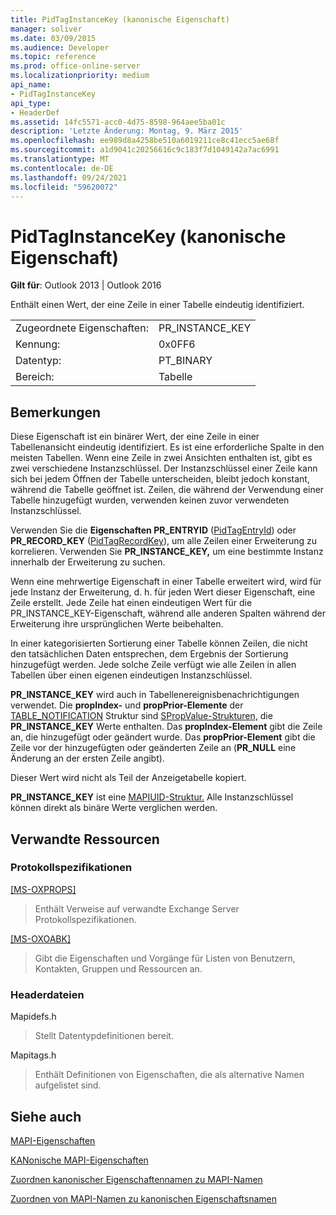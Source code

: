 ```yaml
---
title: PidTagInstanceKey (kanonische Eigenschaft)
manager: soliver
ms.date: 03/09/2015
ms.audience: Developer
ms.topic: reference
ms.prod: office-online-server
ms.localizationpriority: medium
api_name:
- PidTagInstanceKey
api_type:
- HeaderDef
ms.assetid: 14fc5571-acc0-4d75-8598-964aee5ba01c
description: 'Letzte Änderung: Montag, 9. März 2015'
ms.openlocfilehash: ee989d8a4258be510a6019211ce8c41ecc5ae68f
ms.sourcegitcommit: a1d9041c20256616c9c183f7d1049142a7ac6991
ms.translationtype: MT
ms.contentlocale: de-DE
ms.lasthandoff: 09/24/2021
ms.locfileid: "59620072"
---
```

# <a name="pidtaginstancekey-canonical-property"></a>PidTagInstanceKey (kanonische Eigenschaft)

  
  
**Gilt für**: Outlook 2013 | Outlook 2016 
  
Enthält einen Wert, der eine Zeile in einer Tabelle eindeutig identifiziert. 
  
|||
|:-----|:-----|
|Zugeordnete Eigenschaften:  <br/> |PR_INSTANCE_KEY  <br/> |
|Kennung:  <br/> |0x0FF6  <br/> |
|Datentyp:  <br/> |PT_BINARY  <br/> |
|Bereich:  <br/> |Tabelle  <br/> |
   
## <a name="remarks"></a>Bemerkungen

Diese Eigenschaft ist ein binärer Wert, der eine Zeile in einer Tabellenansicht eindeutig identifiziert. Es ist eine erforderliche Spalte in den meisten Tabellen. Wenn eine Zeile in zwei Ansichten enthalten ist, gibt es zwei verschiedene Instanzschlüssel. Der Instanzschlüssel einer Zeile kann sich bei jedem Öffnen der Tabelle unterscheiden, bleibt jedoch konstant, während die Tabelle geöffnet ist. Zeilen, die während der Verwendung einer Tabelle hinzugefügt wurden, verwenden keinen zuvor verwendeten Instanzschlüssel. 
  
Verwenden Sie die **Eigenschaften PR_ENTRYID** ([PidTagEntryId](pidtagentryid-canonical-property.md)) oder **PR_RECORD_KEY** ([PidTagRecordKey](pidtagrecordkey-canonical-property.md)), um alle Zeilen einer Erweiterung zu korrelieren. Verwenden Sie **PR_INSTANCE_KEY,** um eine bestimmte Instanz innerhalb der Erweiterung zu suchen. 
  
Wenn eine mehrwertige Eigenschaft in einer Tabelle erweitert wird, wird für jede Instanz der Erweiterung, d. h. für jeden Wert dieser Eigenschaft, eine Zeile erstellt. Jede Zeile hat einen  eindeutigen Wert für die PR_INSTANCE_KEY-Eigenschaft, während alle anderen Spalten während der Erweiterung ihre ursprünglichen Werte beibehalten. 
  
In einer kategorisierten Sortierung einer Tabelle können Zeilen, die nicht den tatsächlichen Daten entsprechen, dem Ergebnis der Sortierung hinzugefügt werden. Jede solche Zeile verfügt wie alle Zeilen in allen Tabellen über einen eigenen eindeutigen Instanzschlüssel. 
  
 **PR_INSTANCE_KEY** wird auch in Tabellenereignisbenachrichtigungen verwendet. Die **propIndex-** und **propPrior-Elemente** der [TABLE_NOTIFICATION](table_notification.md) Struktur sind [SPropValue-Strukturen,](spropvalue.md) die **PR_INSTANCE_KEY** Werte enthalten. Das **propIndex-Element** gibt die Zeile an, die hinzugefügt oder geändert wurde. Das **propPrior-Element** gibt die Zeile vor der hinzugefügten oder geänderten Zeile an (**PR_NULL** eine Änderung an der ersten Zeile angibt). 
  
Dieser Wert wird nicht als Teil der Anzeigetabelle kopiert. 
  
 **PR_INSTANCE_KEY** ist eine [MAPIUID-Struktur.](mapiuid.md) Alle Instanzschlüssel können direkt als binäre Werte verglichen werden. 
  
## <a name="related-resources"></a>Verwandte Ressourcen

### <a name="protocol-specifications"></a>Protokollspezifikationen

[[MS-OXPROPS]](https://msdn.microsoft.com/library/f6ab1613-aefe-447d-a49c-18217230b148%28Office.15%29.aspx)
  
> Enthält Verweise auf verwandte Exchange Server Protokollspezifikationen.
    
[[MS-OXOABK]](https://msdn.microsoft.com/library/f4cf9b4c-9232-4506-9e71-2270de217614%28Office.15%29.aspx)
  
> Gibt die Eigenschaften und Vorgänge für Listen von Benutzern, Kontakten, Gruppen und Ressourcen an.
    
### <a name="header-files"></a>Headerdateien

Mapidefs.h
  
> Stellt Datentypdefinitionen bereit.
    
Mapitags.h
  
> Enthält Definitionen von Eigenschaften, die als alternative Namen aufgelistet sind.
    
## <a name="see-also"></a>Siehe auch



[MAPI-Eigenschaften](mapi-properties.md)
  
[KANonische MAPI-Eigenschaften](mapi-canonical-properties.md)
  
[Zuordnen kanonischer Eigenschaftennamen zu MAPI-Namen](mapping-canonical-property-names-to-mapi-names.md)
  
[Zuordnen von MAPI-Namen zu kanonischen Eigenschaftsnamen](mapping-mapi-names-to-canonical-property-names.md)

